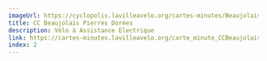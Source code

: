 ```yaml
---
imageUrl: https://cyclopolis.lavilleavelo.org/cartes-minutes/BeaujolaisPierresDorées_VAE.png
title: CC Beaujolais Pierres Dorées
description: Vélo à Assistance Electrique
link: https://cartes-minutes.lavilleavelo.org/carte_minute_CCBeaujolaisPierresDorées_VAE.html
index: 2
---
```

